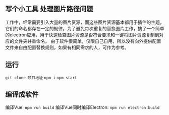 ﻿## 写个小工具 处理图片路径问题
  工作中，经常需要引入大量的图片资源，而这些图片资源基本都用于插件的主题，它们的命名都存在一定的规律。为了避免每次重复的替换图片工作，搞了一个简单的electron应用，用于快速检查图片资源是否符合要求和一键将图片资源复制到对应的文件夹并重命名。
  由于软件很简单，仅限自己自用，所以没有向外提供配置文件来自由配置替换规则，如果有相同需求的人，可作为参考。

## 运行
`git clone 项目地址`
`npm i`
`npm start`
## 编译成软件
编译Vue: `npm run build`
编译Vue同时编译Electron: `npm run electron:build`

